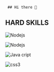      ## Hi there 👋

## HARD SKILLS
![Nodejs](https://img.shields.io/badge/Node.js-43853D?style=for-the-badge&logo=node.js&logoColor=black)

![Nodejs](https://img.shields.io/badge/HTML5-E34F26?style=for-the-badge&logo=html5&logoColor=BLACK)

![Java cript](https://img.shields.io/badge/JavaScript-F7DF1E?style=for-the-badge&logo=javascript&logoColor=black)

![css3](https://img.shields.io/badge/CSS3-1572B6?style=for-the-badge&logo=css3&logoColor=white)
